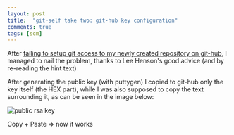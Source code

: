 ```yaml
---
layout: post
title:  "git-self take two: git-hub key configuration"
comments: true
tags: [scm]
---
```



After [failing to setup git access to my newly created repository on git-hub](http://kenegozi.com/Blog/2008/04/01/gitself-take-one.aspx), I managed to nail the problem, thanks to Lee Henson's good advice (and by re-reading the hint text)

After generating the public key (with puttygen) I copied to git-hub only the key itself (the HEX part), while I was also supposed to copy the text surrounding it, as can be seen in the image below:



![public rsa key](http://kenegozi.com/Blog/uploaded/WindowsLiveWriter/gitselftaketwogithubkeyconfiguration_10A4F/69e80d06-4f9d-478d-a970-f7c88acd53ae.png)




Copy + Paste => now it works
